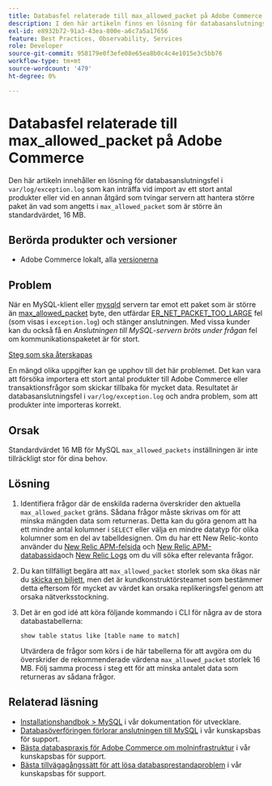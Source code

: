 ```yaml
---
title: Databasfel relaterade till max_allowed_packet på Adobe Commerce
description: I den här artikeln finns en lösning för databasanslutningsfel i "var/log/exception.log" som kan uppstå när ett stort antal produkter importeras eller en annan åtgärd som tvingar servern att hantera större paket än vad som angetts i "max_allowed_packet" som är större än standardvärdet, 16 MB.
exl-id: e8932b72-91a3-43ea-800e-a6c7a5a17656
feature: Best Practices, Observability, Services
role: Developer
source-git-commit: 958179e0f3efe08e65ea8b0c4c4e1015e3c5bb76
workflow-type: tm+mt
source-wordcount: '479'
ht-degree: 0%

---
```


# Databasfel relaterade till max_allowed_packet på Adobe Commerce

Den här artikeln innehåller en lösning för databasanslutningsfel i `var/log/exception.log` som kan inträffa vid import av ett stort antal produkter eller vid en annan åtgärd som tvingar servern att hantera större paket än vad som angetts i `max_allowed_packet` som är större än standardvärdet, 16 MB.

## Berörda produkter och versioner

* Adobe Commerce lokalt, alla [versionerna](https://magento.com/sites/default/files/magento-software-lifecycle-policy.pdf)

## Problem

När en MySQL-klient eller [mysqld](https://dev.mysql.com/doc/refman/8.0/en/mysqld.html) servern tar emot ett paket som är större än [max\_allowed\_packet](https://dev.mysql.com/doc/refman/8.0/en/server-system-variables.html#sysvar_max_allowed_packet) byte, den utfärdar [ER\_NET\_PACKET\_TOO\_LARGE](https://dev.mysql.com/doc/mysql-errors/8.0/en/server-error-reference.html#error_er_net_packet_too_large) fel (som visas i `exception.log`) och stänger anslutningen. Med vissa kunder kan du också få en *Anslutningen till MySQL-servern bröts under frågan* fel om kommunikationspaketet är för stort.

<u>Steg som ska återskapas</u>

En mängd olika uppgifter kan ge upphov till det här problemet. Det kan vara att försöka importera ett stort antal produkter till Adobe Commerce eller transaktionsfrågor som skickar tillbaka för mycket data. Resultatet är databasanslutningsfel i `var/log/exception.log` och andra problem, som att produkter inte importeras korrekt.

## Orsak

Standardvärdet 16 MB för MySQL `max_allowed_packets` inställningen är inte tillräckligt stor för dina behov.

## Lösning

1. Identifiera frågor där de enskilda raderna överskrider den aktuella `max_allowed_packet` gräns. Sådana frågor måste skrivas om för att minska mängden data som returneras. Detta kan du göra genom att ha ett mindre antal kolumner i `SELECT` eller välja en mindre datatyp för olika kolumner som en del av tabelldesignen. Om du har ett New Relic-konto använder du [New Relic APM-felsida](https://docs.newrelic.com/docs/apm/apm-ui-pages/error-analytics/errors-page-explore-events-behind-errors) och [New Relic APM-databassida](https://docs.newrelic.com/docs/apm/apm-ui-pages/monitoring/databases-page-view-operations-throughput-response-time)och [New Relic Logs](https://docs.newrelic.com/docs/logs/log-management/get-started/get-started-log-management) om du vill söka efter relevanta frågor.
1. Du kan tillfälligt begära att `max_allowed_packet` storlek som ska ökas när du [skicka en biljett](/help/help-center-guide/help-center/magento-help-center-user-guide.md#submit-ticket), men det är kundkonstruktörsteamet som bestämmer detta eftersom för mycket av värdet kan orsaka replikeringsfel genom att orsaka nätverksstockning.
1. Det är en god idé att köra följande kommando i CLI för några av de stora databastabellerna:

   ```
   show table status like [table name to match]
   ```

   Utvärdera de frågor som körs i de här tabellerna för att avgöra om du överskrider de rekommenderade värdena `max_allowed_packet` storlek 16 MB. Följ samma process i steg ett för att minska antalet data som returneras av sådana frågor.

## Relaterad läsning

* [Installationshandbok > MySQL](https://devdocs.magento.com/guides/v2.4/install-gde/prereq/mysql.html?itm_source=devdocs&amp;itm_medium=search_page&amp;itm_campaign=federated_search&amp;itm_term=max%20allowed%2016%20MB) i vår dokumentation för utvecklare.
* [Databasöverföringen förlorar anslutningen till MySQL](/help/troubleshooting/database/database-upload-loses-connection-to-mysql.md) i vår kunskapsbas för support.
* [Bästa databaspraxis för Adobe Commerce om molninfrastruktur](https://experienceleague.adobe.com/docs/commerce-operations/implementation-playbook/best-practices/planning/database-on-cloud.html) i vår kunskapsbas för support.
* [Bästa tillvägagångssätt för att lösa databasprestandaproblem](https://experienceleague.adobe.com/docs/commerce-operations/implementation-playbook/best-practices/maintenance/resolve-database-performance-issues.html) i vår kunskapsbas för support.

